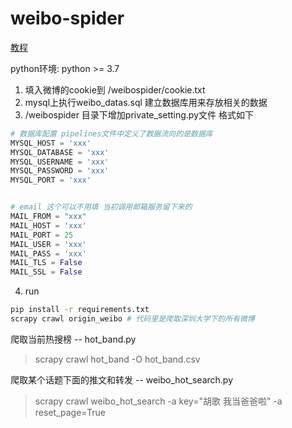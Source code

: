 # weibo-spider

[教程](https://scrapy-cookbook.readthedocs.io/zh_CN/latest/scrapy-01.html)

python环境: python >= 3.7

1. 填入微博的cookie到 /weibospider/cookie.txt
2. mysql上执行weibo_datas.sql 建立数据库用来存放相关的数据
3. /weibospider 目录下增加private_setting.py文件 格式如下
```python
# 数据库配置 pipelines文件中定义了数据流向的是数据库
MYSQL_HOST = 'xxx'
MYSQL_DATABASE = 'xxx'
MYSQL_USERNAME = 'xxx'
MYSQL_PASSWORD = 'xxx'
MYSQL_PORT = 'xxx'


# email 这个可以不用填 当初调用邮箱服务留下来的
MAIL_FROM = "xxx"
MAIL_HOST = 'xxx'
MAIL_PORT = 25
MAIL_USER = 'xxx'
MAIL_PASS = 'xxx'
MAIL_TLS = False
MAIL_SSL = False
```

4. run
```bash
pip install -r requirements.txt
scrapy crawl origin_weibo # 代码里是爬取深圳大学下的所有微博
```

爬取当前热搜榜 -- hot_band.py
> scrapy crawl hot_band -O hot_band.csv

爬取某个话题下面的推文和转发 -- weibo_hot_search.py
> scrapy crawl weibo_hot_search -a key="胡歌 我当爸爸啦" -a reset_page=True
